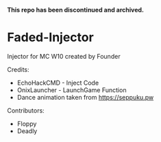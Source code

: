 **This repo has been discontinued and archived.**

# Faded-Injector
Injector for MC W10 created by Founder

Credits:
* EchoHackCMD - Inject Code
* OnixLauncher - LaunchGame Function
* Dance animation taken from https://seppuku.pw

Contributors:
* Floppy
* Deadly
